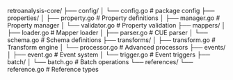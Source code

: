 retroanalysis-core/
├── config/
│   └── config.go            # package config
├── properties/
│   ├── property.go          # Property definitions
│   ├── manager.go           # Property manager
│   └── validator.go         # Property validation
├── mappers/
│   ├── loader.go            # Mapper loader
│   ├── parser.go            # CUE parser
│   └── schema.go            # Schema definitions
├── transforms/
│   ├── transform.go         # Transform engine
│   └── processor.go         # Advanced processors
├── events/
│   ├── event.go             # Event system
│   └── trigger.go           # Event triggers
├── batch/
│   └── batch.go             # Batch operations
└── references/
└── reference.go         # Reference types